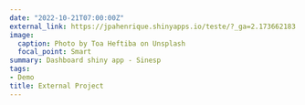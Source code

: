 ```yaml
---
date: "2022-10-21T07:00:00Z"
external_link: https://jpahenrique.shinyapps.io/teste/?_ga=2.173662183.551386921.1666349234-2114962546.1665406207
image:
  caption: Photo by Toa Heftiba on Unsplash
  focal_point: Smart
summary: Dashboard shiny app - Sinesp
tags:
- Demo
title: External Project
---
```

